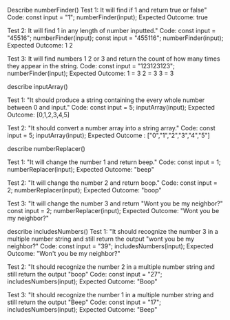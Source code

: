   Describe numberFinder()
Test 1: It will find if 1 and return true or false"
Code:
  const input = "1";
  numberFinder(input);
Expected Outcome:
true

Test 2: It will find 1 in any length of number inputted."
Code:
  const input = "45516";
  numberFinder(input);
  const input = "455116";
  numberFinder(input);
Expected Outcome:
1
2

Test 3: It will find numbers 1 2 or 3 and return the count of how many times they appear in the string.
Code: 
  const input = "123123123";
  numberFinder(input);
Expected Outcome: 
1 = 3
2 = 3
3 = 3

  describe inputArray()

Test 1: "It should produce a string containing the every whole number between 0 and input."
Code:
  const input = 5;
  inputArray(input);
Expected Outcome: [0,1,2,3,4,5]

Test 2: "It should convert a number array into a string array."
Code: 
const input = 5;
inputArray(input);
Expected Outcome : ["0","1","2","3","4","5"]

  describe numberReplacer()

Test 1: "It will change the number 1 and return beep."
Code:
  const input = 1;
  numberReplacer(input);
Expected Outcome: "beep"

Test 2: "It will change the number 2 and return boop."
Code:
  const input = 2;
  numberReplacer(input);
Expected Outcome:
"boop"

Test 3: "It will change the number 3 and return "Wont you be my neighbor?"
  const input = 2;
  numberReplacer(input);
Expected Outcome:
"Wont you be my neighbor?"

describe includesNumbers()
Test 1: "It should recognize the number 3 in a multiple number string and still return the output "wont you be my neighbor?"
Code: 
  const input = "39";
  includesNumbers(input);
Expected Outcome: "Won't you be my neighbor?"

Test 2: "It should recognize the number 2 in a multiple number string and still return the output "boop"
Code:
  const input = "27";
  includesNumbers(input);
Expected Outcome: "Boop"

Test 3: "It should recognize the number 1 in a multiple number string and still return the output "Beep"
Code:
  const input = "17";
  includesNumbers(input);
Expected Outcome: "Beep"